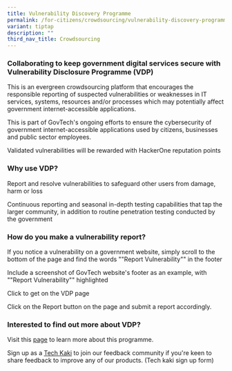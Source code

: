 ```yaml
---
title: Vulnerability Discovery Programme
permalink: /for-citizens/crowdsourcing/vulnerability-discovery-programme/
variant: tiptap
description: ""
third_nav_title: Crowdsourcing
---
```

<h3>Collaborating to keep government digital services secure with Vulnerability Disclosure Programme (VDP)</h3>
<p>This is an evergreen crowdsourcing platform that encourages the responsible
reporting of suspected vulnerabilities or weaknesses in IT services, systems,
resources and/or processes which may potentially affect government internet-accessible
applications.</p>
<p>This is part of GovTech's ongoing efforts to ensure the cybersecurity
of government internet-accessible applications used by citizens, businesses
and public sector employees.</p>
<p>Validated vulnerabilities will be rewarded with HackerOne reputation points</p>
<h3>Why use VDP?</h3>
<p>Report and resolve vulnerabilities to safeguard other users from damage,
harm or loss</p>
<p>Continuous reporting and seasonal in-depth testing capabilities that tap
the larger community, in addition to routine penetration testing conducted
by the government</p>
<h3>How do you make a vulnerability report?</h3>
<p>If you notice a vulnerability on a government website, simply scroll to
the bottom of the page and find the words ""Report Vulnerability"" in the
footer</p>
<p>Include a screenshot of GovTech website's footer as an example, with ""Report
Vulnerability"" highlighted</p>
<p>Click to get on the VDP page</p>
<p>Click on the Report button on the page and submit a report accordingly.</p>
<h3>Interested to find out more about VDP?</h3>
<p>Visit this <a href="https://www.tech.gov.sg/report_vulnerability" rel="noopener noreferrer nofollow" target="_blank">page</a> to
learn more about this programme.</p>
<p>Sign up as a <a href="http://eepurl.com/hsr131" rel="noopener noreferrer nofollow" target="_blank">Tech Kaki</a> to
join our feedback community if you're keen to share feedback to improve
any of our products. (Tech kaki sign up form)</p>